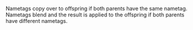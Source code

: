 Nametags copy over to offspring if both parents have the same nametag.
Nametags blend and the result is applied to the offspring if both parents have different nametags.
